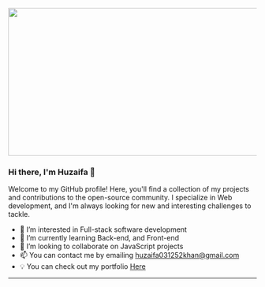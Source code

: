 <a name="readme-top"></a>
<div align="center">
  <img src="https://user-images.githubusercontent.com/114409312/215276511-733fc856-93f1-4655-af49-49c7cbf4d2e3.jpg" width="1000"  height="300"/>
</div>

### Hi there, I'm Huzaifa 👋

<p>Welcome to my GitHub profile! Here, you'll find a collection of my projects and contributions to the open-source community.
 I specialize in Web development, and I'm always looking for new and interesting challenges to tackle.</p>

- 👀 I’m interested in Full-stack software development
- 🌱 I’m currently learning Back-end, and Front-end
- 💞️ I’m looking to collaborate on JavaScript projects
- 📫 You can contact me by emailing <a href="huzaifa031252khan@gmail.com">huzaifa031252khan@gmail.com</a> <br/>
- 💡 You can check out my portfolio <a name="live-demo"></a>[Here](https://huzaifakhan0308.github.io/personal-portfolio/)

---
